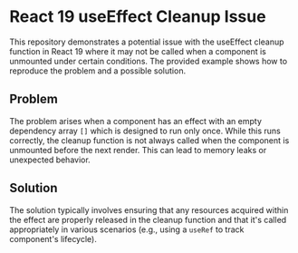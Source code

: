 # React 19 useEffect Cleanup Issue

This repository demonstrates a potential issue with the useEffect cleanup function in React 19 where it may not be called when a component is unmounted under certain conditions.  The provided example shows how to reproduce the problem and a possible solution.

## Problem

The problem arises when a component has an effect with an empty dependency array `[]` which is designed to run only once.  While this runs correctly, the cleanup function is not always called when the component is unmounted before the next render. This can lead to memory leaks or unexpected behavior.

## Solution

The solution typically involves ensuring that any resources acquired within the effect are properly released in the cleanup function and that it's called appropriately in various scenarios (e.g., using a `useRef` to track component's lifecycle).